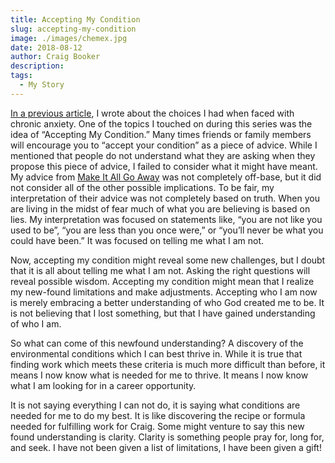 ```yaml
---
title: Accepting My Condition
slug: accepting-my-condition
image: ./images/chemex.jpg
date: 2018-08-12
author: Craig Booker
description:
tags:
  - My Story
---
```


[In a previous article](https://craigbooker.com/blog/make-it-all-go-away/), I wrote about the choices I had when faced with chronic anxiety. One of the topics I touched on during this series was the idea of “Accepting My Condition.” Many times friends or family members will encourage you to “accept your condition” as a piece of advice. While I mentioned that people do not understand what they are asking when they propose this piece of advice, I failed to consider what it might have meant. My advice from [Make It All Go Away](https://craigbooker.com/blog/make-it-all-go-away/) was not completely off-base, but it did not consider all of the other possible implications. To be fair, my interpretation of their advice was not completely based on truth. When you are living in the midst of fear much of what you are believing is based on lies. My interpretation was focused on statements like, “you are not like you used to be”, “you are less than you once were,” or “you’ll never be what you could have been.” It was focused on telling me what I am not.

Now, accepting my condition might reveal some new challenges, but I doubt that it is all about telling me what I am not. Asking the right questions will reveal possible wisdom. Accepting my condition might mean that I realize my new-found limitations and make adjustments. Accepting who I am now is merely embracing a better understanding of who God created me to be. It is not believing that I lost something, but that I have gained understanding of who I am.

So what can come of this newfound understanding? A discovery of the environmental conditions which I can best thrive in. While it is true that finding work which meets these criteria is much more difficult than before, it means I now know what is needed for me to thrive. It means I now know what I am looking for in a career opportunity.

It is not saying everything I can not do, it is saying what conditions are needed for me to do my best. It is like discovering the recipe or formula needed for fulfilling work for Craig. Some might venture to say this new found understanding is clarity. Clarity is something people pray for, long for, and seek. I have not been given a list of limitations, I have been given a gift!
